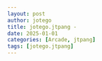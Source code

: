 ```yaml
---
layout: post
author: jotego
title: jotego.jtpang - 
date: 2025-01-01
categories: [Arcade, jtpang]
tags: [jotego.jtpang]
---
```


